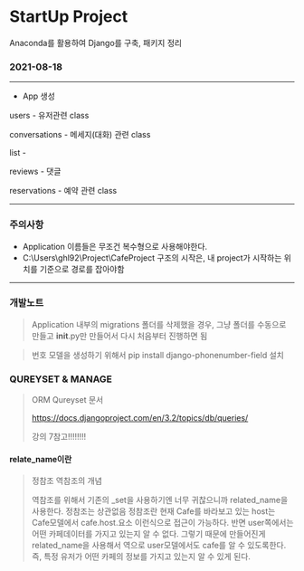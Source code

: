 # StartUp Project
Anaconda를 활용하여 Django를 구축, 패키지 정리



### 2021-08-18

---
* App 생성
 
users - 유저관련 class

conversations - 메세지(대화) 관련 class

list - 

reviews - 댓글

reservations - 예약 관련 class







---
### 주의사항

* Application 이름들은 무조건 복수형으로 사용해야한다.
* C:\Users\ghl92\Project\CafeProject 구조의 시작은,
  내 project가 시작하는 위치를 기준으로 경로를 잡아야함
---

### 개발노트  
> Application 내부의 migrations 폴더를 삭제했을 경우, 
> 그냥 폴더를 수동으로 만들고 __init__.py만 만들어서 다시 처음부터 진행하면 됨

> 번호 모델을 생성하기 위해서 pip install django-phonenumber-field 설치

### QUREYSET & MANAGE
> ORM Qureyset 문서
> 
> https://docs.djangoproject.com/en/3.2/topics/db/queries/
>
> 강의 7참고!!!!!!!!

#### relate_name이란
> 정참조 역참조의 개념
> 
>    역참조를 위해서 기존의 _set을 사용하기엔 너무 귀찮으니까 related_name을 사용한다.
    정참조는 상관없음
    정참조란 현재 Cafe를 바라보고 있는 host는 Cafe모델에서 cafe.host.요소 이런식으로 접근이 가능하다.
    반면 user쪽에서는 어떤 카페데이터를 가지고 있는지 알 수 없다.
    그렇기 때문에 만들어진게 related_name을 사용해서 역으로 user모델에서도 cafe를 알 수 있도록한다.
    즉, 특정 유저가 어떤 카페의 정보를 가지고 있는지 알 수 있게 된다.
     
